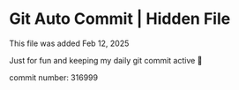 # Git Auto Commit | Hidden File

This file was added Feb 12, 2025

Just for fun and keeping my daily git commit active 🤪

commit number: 316999
